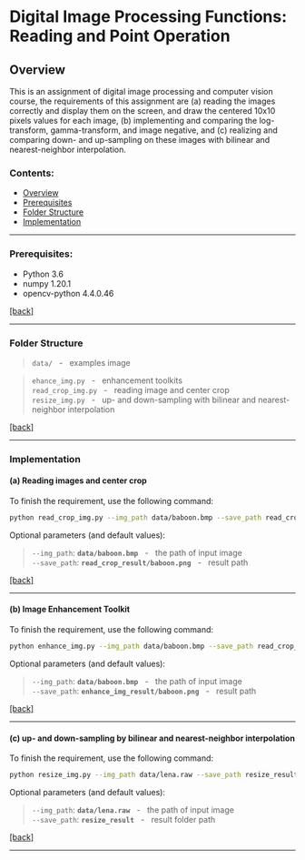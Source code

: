 # Digital Image Processing Functions: Reading and Point Operation

## Overview 

This is an assignment of digital image processing and computer vision course, the requirements of this assignment are (a) reading the images correctly and display them on the screen, and draw the centered 10x10 pixels values for each image, (b) implementing and comparing the log-transform, gamma-transform, and image negative, and (c) realizing and comparing down- and up-sampling on these images with bilinear and nearest-neighbor interpolation.

### Contents:

- [Overview](#overview)
- [Prerequisites](#Prerequisites)
- [Folder Structure](#FolderStructure)
- [Implementation](#Implementation)

---
### Prerequisites:

- Python 3.6
- numpy 1.20.1
- opencv-python 4.4.0.46

[[back]](#contents)
<br/>

---

### Folder Structure

>```data/``` &nbsp; - &nbsp; examples image <br/>

>```ehance_img.py``` &nbsp; - &nbsp; enhancement toolkits<br/>
>```read_crop_img.py``` &nbsp; - &nbsp; reading image and center crop <br/>
>```resize_img.py``` &nbsp; - &nbsp; up- and down-sampling with bilinear and nearest-neighbor interpolation <br/>

[[back]](#contents)
<br/>

---
### Implementation

#### (a) Reading images and center crop

To finish the requirement, use the following command:

```bash
python read_crop_img.py --img_path data/baboon.bmp --save_path read_crop_result/baboon.png
```

Optional parameters (and default values):

>```--img_path```: **```data/baboon.bmp```** &nbsp; - &nbsp; the path of input image<br/>
>```--save_path```: **```read_crop_result/baboon.png```** &nbsp; - &nbsp; result path <br/>

[[back]](#contents)
<br/>

---

#### (b) Image Enhancement Toolkit

To finish the requirement, use the following command:

```bash
python enhance_img.py --img_path data/baboon.bmp --save_path read_crop_result/baboon.png
```

Optional parameters (and default values):

>```--img_path```: **```data/baboon.bmp```** &nbsp; - &nbsp; the path of input image<br/>
>```--save_path```: **```enhance_img_result/baboon.png```** &nbsp; - &nbsp; result path <br/>

[[back]](#contents)
<br/>

---

#### (c) up- and down-sampling by bilinear and nearest-neighbor interpolation

To finish the requirement, use the following command:

```bash
python resize_img.py --img_path data/lena.raw --save_path resize_result
```

Optional parameters (and default values):

>```--img_path```: **```data/lena.raw```** &nbsp; - &nbsp; the path of input image<br/>
>```--save_path```: **```resize_result```** &nbsp; - &nbsp; result folder path <br/>

[[back]](#contents)
<br/>

---

#### 

